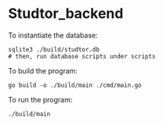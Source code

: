 # Studtor_backend

To instantiate the database:
```
sqlite3 ./build/studtor.db
# then, run database scripts under scripts
```

To build the program:
```
go build -o ./build/main ./cmd/main.go
```

To run the program:
```
./build/main
```